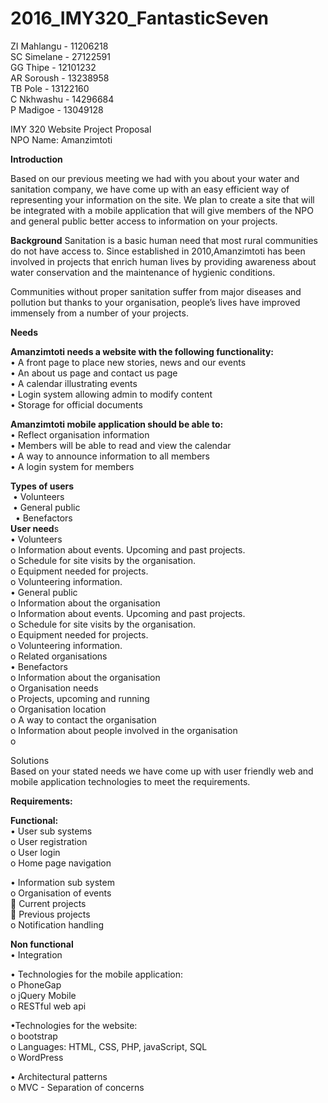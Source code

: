 # 2016_IMY320_FantasticSeven

ZI Mahlangu - 11206218 <br />
SC Simelane - 27122591 <br />
GG Thipe    - 12101232 <br />
AR Soroush  - 13238958 <br />
TB Pole     - 13122160 <br />
C Nkhwashu  - 14296684 <br />
P Madigoe   - 13049128 <br />


IMY 320 Website Project Proposal <br />
NPO Name: Amanzimtoti

<strong>Introduction</strong>

Based on our previous meeting we had with you about your water and sanitation company, we have come up with an easy efficient way of representing your information on the site. We plan to create a site that will be integrated with a mobile application that will give members of the NPO and general public better access to information on your projects. <br />

<strong>Background</strong>
Sanitation is a basic human need that most rural communities do not have access to. Since established in 2010,Amanzimtoti has been involved in projects that enrich human lives by providing awareness about water conservation and the maintenance of hygienic conditions. <br />

Communities without proper sanitation suffer from major diseases and pollution but thanks to your organisation, people’s lives have improved immensely from a number of your projects.<br />

<strong>Needs</strong><br />

<strong>Amanzimtoti needs a website with the following functionality:</strong><br />
  •	A front page to place new stories, news and our events<br />
  •	An about us page and contact us page<br />
  •	A calendar illustrating events<br />
  •	Login system allowing admin to modify content<br />
  •	Storage for official documents<br />
  
<strong>Amanzimtoti mobile application should be able to:</strong><br />
  •	Reflect organisation information<br />
  •	Members will be able to read and view the calendar<br />
  •	A way to announce information to all members<br />
  •	A login system for members<br />
  
 <strong> Types of users</strong><br />
    &nbsp;•	Volunteers<br />
     &nbsp;•	General public<br />
    &nbsp; •	Benefactors<br />
<strong>User need</strong>s<br />
  •	Volunteers<br />
    o	Information about events. Upcoming and past projects.<br />
    o	Schedule for site visits by the organisation.<br />
    o	Equipment needed for projects.<br />
    o	Volunteering information.<br />
  •	General public<br />
    o	Information about the organisation<br />
    o	Information about events. Upcoming and past projects.<br />
    o	Schedule for site visits by the organisation.<br />
    o	Equipment needed for projects.<br />
    o	Volunteering information.<br />
    o	Related organisations<br />
  •	Benefactors<br />
    o	Information about the organisation<br />
    o	Organisation needs <br />
    o	Projects, upcoming and running<br />
    o	Organisation location<br />
    o	A way to contact the organisation<br />
    o	Information about people involved in the organisation<br />
    o	

  
Solutions<br />
Based on your stated needs we have come up with user friendly web and mobile application technologies to meet the requirements.<br />

<strong>Requirements:</strong><br />

<strong>Functional:</strong><br />
  •	User sub systems<br />
      o	User registration<br />
      o	User login<br />
      o	Home page navigation<br />
      
  •	Information sub system<br />
      o	Organisation of events<br />
   	  Current projects<br />
   	  Previous projects<br />
      o	Notification handling<br />
      
      
<strong>Non functional</strong><br />
    •	Integration<br />
     

  •	Technologies for the mobile application:<br />
      o	PhoneGap<br />
      o	jQuery Mobile<br />
      o	RESTful web api<br />
      
  •Technologies for the website:<br />
      o	bootstrap<br />
      o	Languages: HTML, CSS, PHP, javaScript, SQL<br />
      o	WordPress<br />
       
       
  •	Architectural patterns<br />
      o	MVC - Separation of concerns<br />
   






